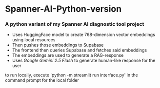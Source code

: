 # Spanner-AI-Python-version
### A python variant of my Spanner AI diagnostic tool project

- Uses HuggingFace model to create 768-dimension vector embeddings using local resources
- Then pushes those embeddings to Supabase
- The frontend then queries Supabase and fetches said embeddings
- The embeddings are used to generate a RAG-response
- Uses *Google Gemini 2.5 Flash* to generate human-like response for the user


to run locally, execute 'python -m streamlit run interface.py' in the command prompt for the local folder
